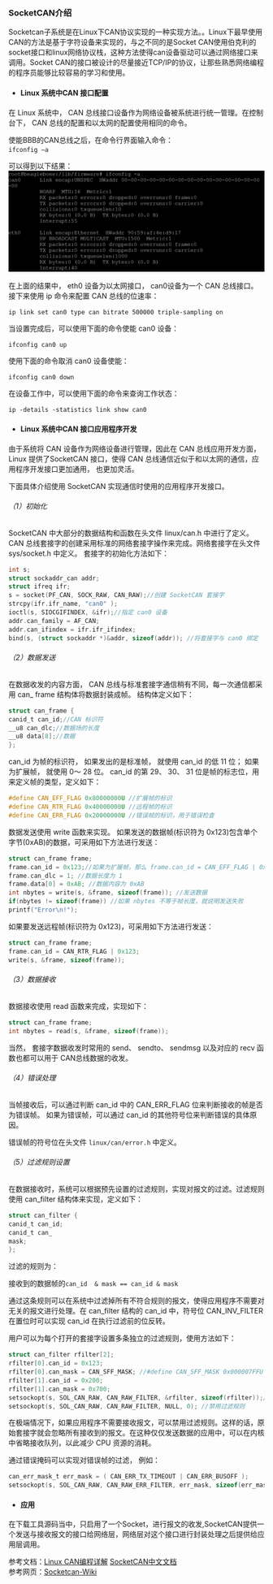 ### SocketCAN介绍

Socketcan子系统是在Linux下CAN协议实现的一种实现方法。。Linux下最早使用CAN的方法是基于字符设备来实现的，与之不同的是Socket CAN使用伯克利的socket接口和linux网络协议栈，这种方法使得can设备驱动可以通过网络接口来调用。Socket CAN的接口被设计的尽量接近TCP/IP的协议，让那些熟悉网络编程的程序员能够比较容易的学习和使用。

* #### Linux 系统中CAN 接口配置

在 Linux 系统中， CAN 总线接口设备作为网络设备被系统进行统一管理。在控制台下， CAN 总线的配置和以太网的配置使用相同的命令。

使能BBB的CAN总线之后，在命令行界面输入命令：  
`ifconfig –a`

可以得到以下结果：  
![](/assets/can.png)

在上面的结果中， eth0 设备为以太网接口， can0设备为一个 CAN 总线接口。接下来使用 ip 命令来配置 CAN 总线的位速率：

```
ip link set can0 type can bitrate 500000 triple-sampling on
```

当设置完成后，可以使用下面的命令使能 can0 设备：

```
ifconfig can0 up
```

使用下面的命令取消 can0 设备使能：

```
ifconfig can0 down
```

在设备工作中，可以使用下面的命令来查询工作状态：

```
ip -details -statistics link show can0
```

* #### Linux 系统中CAN 接口应用程序开发

由于系统将 CAN 设备作为网络设备进行管理，因此在 CAN 总线应用开发方面， Linux 提供了SocketCAN 接口，使得 CAN 总线通信近似于和以太网的通信，应用程序开发接口更加通用， 也更加灵活。

下面具体介绍使用 SocketCAN 实现通信时使用的应用程序开发接口。

###### （1）初始化

SocketCAN 中大部分的数据结构和函数在头文件 linux/can.h 中进行了定义。 CAN 总线套接字的创建采用标准的网络套接字操作来完成。网络套接字在头文件 sys/socket.h 中定义。 套接字的初始化方法如下：

```c
int s; 
struct sockaddr_can addr; 
struct ifreq ifr; 
s = socket(PF_CAN, SOCK_RAW, CAN_RAW);//创建 SocketCAN 套接字 
strcpy(ifr.ifr_name, "can0" ); 
ioctl(s, SIOCGIFINDEX, &ifr);//指定 can0 设备 
addr.can_family = AF_CAN; 
addr.can_ifindex = ifr.ifr_ifindex; 
bind(s, (struct sockaddr *)&addr, sizeof(addr)); //将套接字与 can0 绑定
```

###### （2）数据发送

在数据收发的内容方面， CAN 总线与标准套接字通信稍有不同，每一次通信都采用 can\_ frame 结构体将数据封装成帧。 结构体定义如下：

```c
struct can_frame {
canid_t can_id;//CAN 标识符
__u8 can_dlc;//数据场的长度
__u8 data[8];//数据
};
```

can\_id 为帧的标识符， 如果发出的是标准帧， 就使用 can\_id 的低 11 位； 如果为扩展帧， 就使用 0～ 28 位。 can\_id 的第 29、 30、 31 位是帧的标志位，用来定义帧的类型，定义如下：

```c
#define CAN_EFF_FLAG 0x80000000U //扩展帧的标识
#define CAN_RTR_FLAG 0x40000000U //远程帧的标识
#define CAN_ERR_FLAG 0x20000000U //错误帧的标识，用于错误检查
```

数据发送使用 write 函数来实现。 如果发送的数据帧\(标识符为 0x123\)包含单个字节\(0xAB\)的数据，可采用如下方法进行发送：

```c
struct can_frame frame;
frame.can_id = 0x123;//如果为扩展帧，那么 frame.can_id = CAN_EFF_FLAG | 0x123;
frame.can_dlc = 1; //数据长度为 1
frame.data[0] = 0xAB; //数据内容为 0xAB
int nbytes = write(s, &frame, sizeof(frame)); //发送数据
if(nbytes != sizeof(frame)) //如果 nbytes 不等于帧长度，就说明发送失败
printf("Error\n!");
```

如果要发送远程帧\(标识符为 0x123\)，可采用如下方法进行发送：

```c
struct can_frame frame; 
frame.can_id = CAN_RTR_FLAG | 0x123; 
write(s, &frame, sizeof(frame));
```

###### （3）数据接收

数据接收使用 read 函数来完成，实现如下：

```c
struct can_frame frame; 
int nbytes = read(s, &frame, sizeof(frame));
```

当然， 套接字数据收发时常用的 send、 sendto、 sendmsg 以及对应的 recv 函数也都可以用于 CAN总线数据的收发。

###### （4）错误处理

当帧接收后，可以通过判断 can\_id 中的 CAN\_ERR\_FLAG 位来判断接收的帧是否为错误帧。 如果为错误帧，可以通过 can\_id 的其他符号位来判断错误的具体原因。

错误帧的符号位在头文件 `linux/can/error.h` 中定义。

###### （5）过滤规则设置

在数据接收时，系统可以根据预先设置的过滤规则，实现对报文的过滤。过滤规则使用 can\_filter 结构体来实现，定义如下：

```c
struct can_filter { 
canid_t can_id; 
canid_t can_
mask;
};
```

过滤的规则为：

接收到的数据帧的`can_id  & mask == can_id & mask`

通过这条规则可以在系统中过滤掉所有不符合规则的报文，使得应用程序不需要对无关的报文进行处理。在 can\_filter 结构的 can\_id 中，符号位 CAN\_INV\_FILTER 在置位时可以实现 can\_id 在执行过滤前的位反转。

用户可以为每个打开的套接字设置多条独立的过滤规则，使用方法如下：

```c
struct can_filter rfilter[2]; 
rfilter[0].can_id = 0x123; 
rfilter[0].can_mask = CAN_SFF_MASK; //#define CAN_SFF_MASK 0x000007FFU 
rfilter[1].can_id = 0x200; 
rfilter[1].can_mask = 0x700; 
setsockopt(s, SOL_CAN_RAW, CAN_RAW_FILTER, &rfilter, sizeof(rfilter));//设置规则
setsockopt(s, SOL_CAN_RAW, CAN_RAW_FILTER, NULL, 0); //禁用过滤规则
```

在极端情况下，如果应用程序不需要接收报文，可以禁用过滤规则。这样的话，原始套接字就会忽略所有接收到的报文。在这种仅仅发送数据的应用中，可以在内核中省略接收队列，以此减少 CPU 资源的消耗。

通过错误掩码可以实现对错误帧的过滤， 例如：

```c
can_err_mask_t err_mask = ( CAN_ERR_TX_TIMEOUT | CAN_ERR_BUSOFF ); 
setsockopt(s, SOL_CAN_RAW, CAN_RAW_ERR_FILTER, err_mask, sizeof(err_mask));
```

* #### 应用

在下载工具源码当中，只启用了一个Socket，进行报文的收发,SocketCAN提供一个发送与接收报文的接口给网络层，网络层对这个接口进行封装处理之后提供给应用层调用。



参考文档：[Linux CAN编程详解](http://velep.com/downloads?did=18)    [SocketCAN中文文档](http://blog.csdn.net/zhangxiaopeng0829/article/details/7646639])  
参考网页：[Socketcan-Wiki](https://en.wikipedia.org/wiki/SocketCAN)

